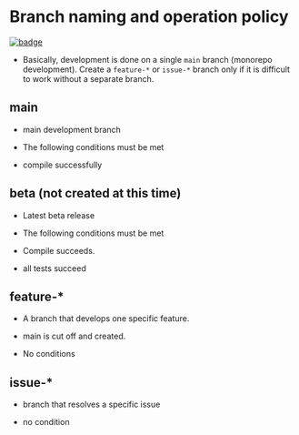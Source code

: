 # Branch naming and operation policy

[![badge](https://img.shields.io/endpoint.svg?url=https%3A%2F%2Fgezf7g7pd5.execute-api.ap-northeast-1.amazonaws.com%2Fdefault%2Fsource_up_to_date%3Fowner%3Derg-lang%26repos%3Derg%26ref%3Dmain%26path%3Ddoc/EN/dev_guide/branches.md%26commit_hash%3Dbd59088c51941b5336e2115189579171d8086929)](https://gezf7g7pd5.execute-api.ap-northeast-1.amazonaws.com/default/source_up_to_date?owner=erg-lang&repos=erg&ref=main&path=doc/EN/dev_guide/branches.md&commit_hash=bd59088c51941b5336e2115189579171d8086929)

* Basically, development is done on a single `main` branch (monorepo development). Create a `feature-*` or `issue-*` branch only if it is difficult to work without a separate branch.

## main

* main development branch
* The following conditions must be met

* compile successfully

## beta (not created at this time)

* Latest beta release
* The following conditions must be met

* Compile succeeds.
* all tests succeed

## feature-*

* A branch that develops one specific feature.
* main is cut off and created.

* No conditions

## issue-*

* branch that resolves a specific issue

* no condition
